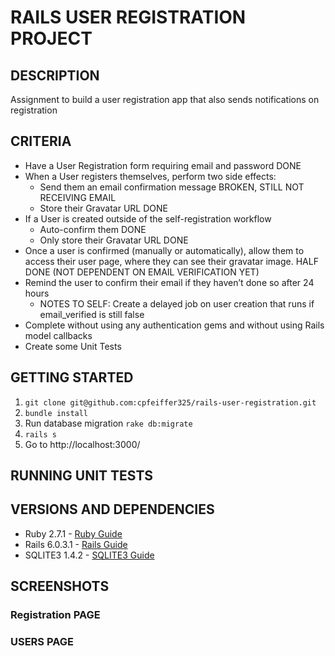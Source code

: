 # RAILS USER REGISTRATION PROJECT

## DESCRIPTION
Assignment to build a user registration app that also sends notifications on registration

## CRITERIA
- Have a User Registration form requiring email and password DONE
- When a User registers themselves, perform two side effects:
  - Send them an email confirmation message BROKEN, STILL NOT RECEIVING EMAIL
  - Store their Gravatar URL DONE
- If a User is created outside of the self-registration workflow
  - Auto-confirm them DONE
  - Only store their Gravatar URL DONE
- Once a user is confirmed (manually or automatically), allow them to access their user page, where they can see their gravatar image. HALF DONE (NOT DEPENDENT ON EMAIL VERIFICATION YET)
- Remind the user to confirm their email if they haven’t done so after 24 hours
  - NOTES TO SELF: Create a delayed job on user creation that runs if email_verified is still false
- Complete without using any authentication gems and without using Rails model callbacks
- Create some Unit Tests

## GETTING STARTED
1. ```git clone git@github.com:cpfeiffer325/rails-user-registration.git```
2. ```bundle install```
3. Run database migration ```rake db:migrate```
4. ```rails s```
5. Go to http://localhost:3000/

## RUNNING UNIT TESTS


## VERSIONS AND DEPENDENCIES
* Ruby 2.7.1 - [Ruby Guide](https://ruby-doc.org/core-2.7.1/)
* Rails 6.0.3.1 - [Rails Guide](http://guides.rubyonrails.org/v6.0.3.1/)
* SQLITE3 1.4.2 - [SQLITE3 Guide](https://www.rubydoc.info/gems/sqlite3/1.4.2)

## SCREENSHOTS
### Registration PAGE

### USERS PAGE

